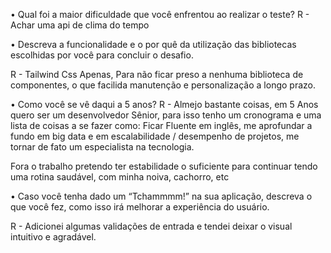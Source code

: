 • Qual foi a maior dificuldade que você enfrentou ao realizar o teste?
R - Achar uma api de clima do tempo

• Descreva a funcionalidade e o por quê da utilização das bibliotecas
escolhidas por você para concluir o desafio.

R - Tailwind Css Apenas, Para não ficar preso a nenhuma biblioteca de componentes, o que facilida manutenção e personalização a longo prazo.

• Como você se vê daqui a 5 anos?
R - Almejo bastante coisas, em 5 Anos quero ser um desenvolvedor Sênior, para isso tenho um cronograma e uma lista de coisas a se fazer como:
Ficar Fluente em inglês, me aprofundar a fundo em big data e em escalabilidade / desempenho de projetos, me tornar de fato um especialista na tecnologia.

Fora o trabalho pretendo ter estabilidade o suficiente para continuar tendo uma rotina saudável, com minha noiva, cachorro, etc

• Caso você tenha dado um “Tchammmm!” na sua aplicação, descreva o
que você fez, como isso irá melhorar a experiência do usuário.

R - Adicionei algumas validações de entrada e tendei deixar o visual intuitivo e agradável.
